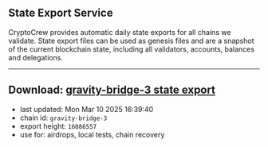 ## State Export Service
CryptoCrew provides automatic daily state exports for all chains we validate. State export files can be used as genesis files and are a snapshot of the current blockchain state, including all validators, accounts, balances and delegations.

---
**Download: [gravity-bridge-3 state export](https://dl-eu2.ccvalidators.com/SERVICE/gravitybridge/gravity-bridge-3_export_16086557.json)**
---

- last updated: Mon Mar 10 2025 16:39:40
- chain id: `gravity-bridge-3`
- export height: `16086557`
- use for: airdrops, local tests, chain recovery
